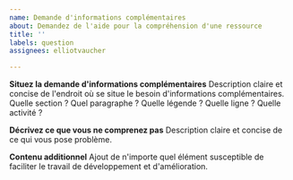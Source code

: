 ```yaml
---
name: Demande d'informations complémentaires
about: Demandez de l'aide pour la compréhension d'une ressource
title: ''
labels: question
assignees: elliotvaucher

---
```


**Situez la demande d'informations complémentaires**
Description claire et concise de l'endroit où se situe le besoin d'informations complémentaires. Quelle section ? Quel paragraphe ? Quelle légende ? Quelle ligne ? Quelle activité ?

**Décrivez ce que vous ne comprenez pas**
Description claire et concise de ce qui vous pose problème.

**Contenu additionnel**
Ajout de n'importe quel élément susceptible de faciliter le travail de développement et d'amélioration.
